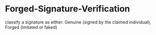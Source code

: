 # Forged-Signature-Verification
classify a signature as either:  Genuine (signed by the claimed individual),   Forged (imitated or faked)
